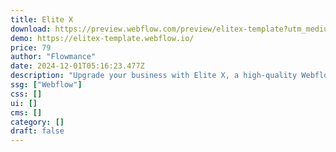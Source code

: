```yaml
---
title: Elite X
download: https://preview.webflow.com/preview/elitex-template?utm_medium=preview_link&utm_source=dashboard&utm_content=elitex-template&preview=bec49be0575aff15abc5d07969935906&workflow=preview
demo: https://elitex-template.webflow.io/
price: 79
author: "Flowmance"
date: 2024-12-01T05:16:23.477Z
description: "Upgrade your business with Elite X, a high-quality Webflow template."
ssg: ["Webflow"]
css: []
ui: []
cms: []
category: []
draft: false
---
```

